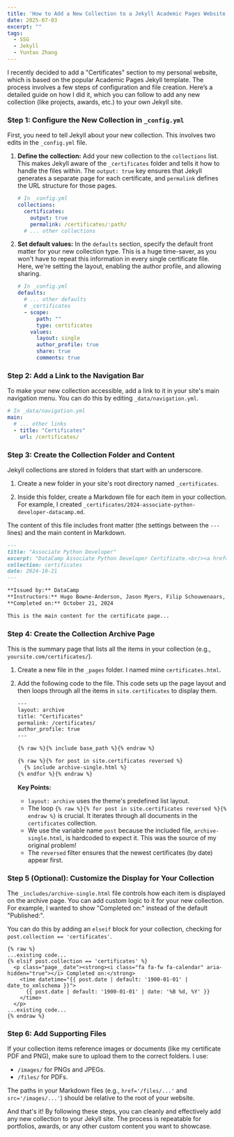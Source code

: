 ```yaml
---
title: 'How to Add a New Collection to a Jekyll Academic Pages Website'
date: 2025-07-03
excerpt: ""
tags:
  - SSG
  - Jekyll
  - Yuntao Zhang
---
```


I recently decided to add a "Certificates" section to my personal website, which is based on the popular Academic Pages Jekyll template. The process involves a few steps of configuration and file creation. Here’s a detailed guide on how I did it, which you can follow to add any new collection (like projects, awards, etc.) to your own Jekyll site.

### Step 1: Configure the New Collection in `_config.yml`

First, you need to tell Jekyll about your new collection. This involves two edits in the `_config.yml` file.

1.  **Define the collection:** Add your new collection to the `collections` list. This makes Jekyll aware of the `_certificates` folder and tells it how to handle the files within. The `output: true` key ensures that Jekyll generates a separate page for each certificate, and `permalink` defines the URL structure for those pages.

    ```yaml
    # In _config.yml
    collections:
      certificates:
        output: true
        permalink: /certificates/:path/
      # ... other collections
    ```

2.  **Set default values:** In the `defaults` section, specify the default front matter for your new collection type. This is a huge time-saver, as you won't have to repeat this information in every single certificate file. Here, we're setting the layout, enabling the author profile, and allowing sharing.

    ```yaml
    # In _config.yml
    defaults:
      # ... other defaults
      # _certificates
      - scope:
          path: ""
          type: certificates
        values:
          layout: single
          author_profile: true
          share: true
          comments: true
    ```

### Step 2: Add a Link to the Navigation Bar

To make your new collection accessible, add a link to it in your site's main navigation menu. You can do this by editing `_data/navigation.yml`.

```yaml
# In _data/navigation.yml
main:
  # ... other links
  - title: "Certificates"
    url: /certificates/
```

### Step 3: Create the Collection Folder and Content

Jekyll collections are stored in folders that start with an underscore.

1.  Create a new folder in your site's root directory named `_certificates`.

2.  Inside this folder, create a Markdown file for each item in your collection. For example, I created `_certificates/2024-associate-python-developer-datacamp.md`.

The content of this file includes front matter (the settings between the `---` lines) and the main content in Markdown.

```markdown
---
title: "Associate Python Developer"
excerpt: "DataCamp Associate Python Developer Certificate.<br/><a href='/files/2024-associate-python-developer-datacamp.pdf' target='_blank'><img src='/images/2024-associate-python-developer-datacamp.png' width='300' alt='Associate Python Developer Certificate'></a>"
collection: certificates
date: 2024-10-21
---

**Issued by:** DataCamp  
**Instructors:** Hugo Bowne-Anderson, Jason Myers, Filip Schouwenaars, Maria Eugenia Inzaugarat, George Boorman  
**Completed on:** October 21, 2024

This is the main content for the certificate page...
```

### Step 4: Create the Collection Archive Page

This is the summary page that lists all the items in your collection (e.g., `yoursite.com/certificates/`).

1.  Create a new file in the `_pages` folder. I named mine `certificates.html`.

2.  Add the following code to the file. This code sets up the page layout and then loops through all the items in `site.certificates` to display them.

    ```html
    ---
    layout: archive
    title: "Certificates"
    permalink: /certificates/
    author_profile: true
    ---

    {% raw %}{% include base_path %}{% endraw %}

    {% raw %}{% for post in site.certificates reversed %}
      {% include archive-single.html %}
    {% endfor %}{% endraw %}
    ```
    **Key Points:**
    *   `layout: archive` uses the theme's predefined list layout.
    *   The loop `{% raw %}{% for post in site.certificates reversed %}{% endraw %}` is crucial. It iterates through all documents in the `certificates` collection.
    *   We use the variable name `post` because the included file, `archive-single.html`, is hardcoded to expect it. This was the source of my original problem!
    *   The `reversed` filter ensures that the newest certificates (by date) appear first.

### Step 5 (Optional): Customize the Display for Your Collection

The `_includes/archive-single.html` file controls how each item is displayed on the archive page. You can add custom logic to it for your new collection. For example, I wanted to show "Completed on:" instead of the default "Published:".

You can do this by adding an `elseif` block for your collection, checking for `post.collection == 'certificates'`.

```liquid
{% raw %}
...existing code...
{% elsif post.collection == 'certificates' %}
  <p class="page__date"><strong><i class="fa fa-fw fa-calendar" aria-hidden="true"></i> Completed on:</strong>
    <time datetime="{{ post.date | default: '1900-01-01' | date_to_xmlschema }}">
      {{ post.date | default: '1900-01-01' | date: '%B %d, %Y' }}
    </time>
  </p>
...existing code...
{% endraw %}
```

### Step 6: Add Supporting Files

If your collection items reference images or documents (like my certificate PDF and PNG), make sure to upload them to the correct folders. I use:
*   `/images/` for PNGs and JPEGs.
*   `/files/` for PDFs.

The paths in your Markdown files (e.g., `href='/files/...'` and `src='/images/...'`) should be relative to the root of your website.

And that's it! By following these steps, you can cleanly and effectively add any new collection to your Jekyll site. The process is repeatable for portfolios, awards, or any other custom content you want to showcase.